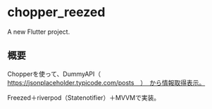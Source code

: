 # chopper_reezed

A new Flutter project.

## 概要

Chopperを使って、DummyAPI（　https://jsonplaceholder.typicode.com/posts　）　から情報取得表示。

Freezed＋riverpod（Statenotifier）＋MVVMで実装。


